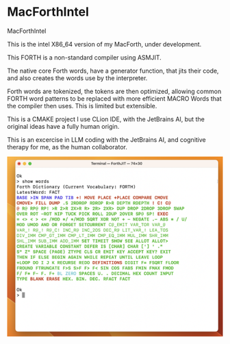 # MacForthIntel
MacForthIntel

This is the intel X86_64 version of my MacForth, under development.

This FORTH is a non-standard compiler using ASMJIT.

The native core Forth words, have a generator function, that jits their code, and also creates the words
use by the interpreter.

Forth words are tokenized, the tokens are then optimized, allowing common FORTH word patterns to be replaced with more
efficient MACRO Words that the compiler then uses. This is limited but extensible.

This is a CMAKE project 
I use CLion IDE, with the JetBrains AI, but the original ideas have a fully human origin.

This is an excercise in LLM coding with the JetBrains AI, and cognitive therapy for me, as the human collaborator.


![Selfie ](MacForth.png)

